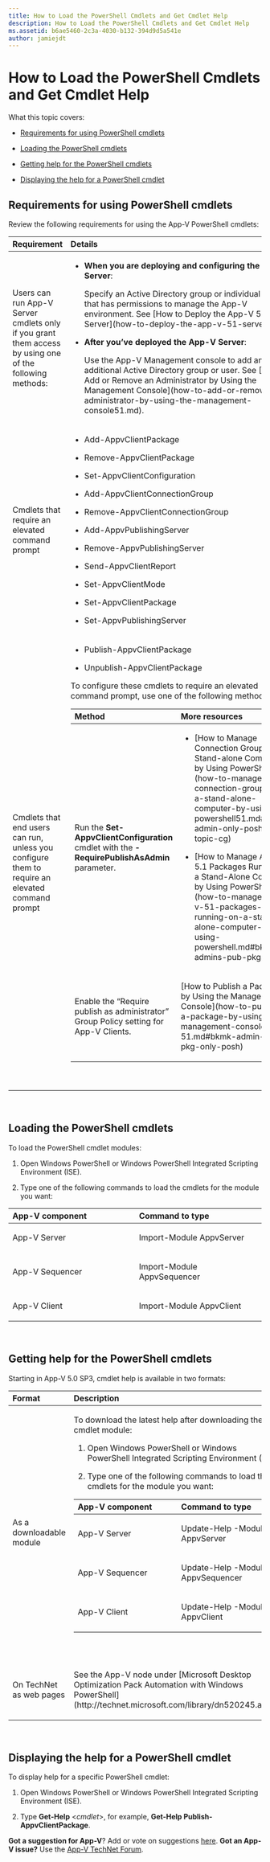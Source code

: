 ```yaml
---
title: How to Load the PowerShell Cmdlets and Get Cmdlet Help
description: How to Load the PowerShell Cmdlets and Get Cmdlet Help
ms.assetid: b6ae5460-2c3a-4030-b132-394d9d5a541e
author: jamiejdt
---
```


# How to Load the PowerShell Cmdlets and Get Cmdlet Help


What this topic covers:

-   [Requirements for using PowerShell cmdlets](#bkmk-reqs-using-posh)

-   [Loading the PowerShell cmdlets](#bkmk-load-cmdlets)

-   [Getting help for the PowerShell cmdlets](#bkmk-get-cmdlet-help)

-   [Displaying the help for a PowerShell cmdlet](#bkmk-display-help-cmdlet)

## <a href="" id="bkmk-reqs-using-posh"></a>Requirements for using PowerShell cmdlets


Review the following requirements for using the App-V PowerShell cmdlets:

<table>
<colgroup>
<col width="50%" />
<col width="50%" />
</colgroup>
<thead>
<tr class="header">
<th align="left">Requirement</th>
<th align="left">Details</th>
</tr>
</thead>
<tbody>
<tr class="odd">
<td align="left"><p>Users can run App-V Server cmdlets only if you grant them access by using one of the following methods:</p></td>
<td align="left"><ul>
<li><p><strong>When you are deploying and configuring the App-V Server</strong>:</p>
<p>Specify an Active Directory group or individual user that has permissions to manage the App-V environment. See [How to Deploy the App-V 5.1 Server](how-to-deploy-the-app-v-51-server.md).</p></li>
<li><p><strong>After you’ve deployed the App-V Server</strong>:</p>
<p>Use the App-V Management console to add an additional Active Directory group or user. See [How to Add or Remove an Administrator by Using the Management Console](how-to-add-or-remove-an-administrator-by-using-the-management-console51.md).</p></li>
</ul></td>
</tr>
<tr class="even">
<td align="left"><p>Cmdlets that require an elevated command prompt</p></td>
<td align="left"><ul>
<li><p>Add-AppvClientPackage</p></li>
<li><p>Remove-AppvClientPackage</p></li>
<li><p>Set-AppvClientConfiguration</p></li>
<li><p>Add-AppvClientConnectionGroup</p></li>
<li><p>Remove-AppvClientConnectionGroup</p></li>
<li><p>Add-AppvPublishingServer</p></li>
<li><p>Remove-AppvPublishingServer</p></li>
<li><p>Send-AppvClientReport</p></li>
<li><p>Set-AppvClientMode</p></li>
<li><p>Set-AppvClientPackage</p></li>
<li><p>Set-AppvPublishingServer</p></li>
</ul></td>
</tr>
<tr class="odd">
<td align="left"><p>Cmdlets that end users can run, unless you configure them to require an elevated command prompt</p></td>
<td align="left"><ul>
<li><p>Publish-AppvClientPackage</p></li>
<li><p>Unpublish-AppvClientPackage</p></li>
</ul>
<p>To configure these cmdlets to require an elevated command prompt, use one of the following methods:</p>
<table>
<colgroup>
<col width="50%" />
<col width="50%" />
</colgroup>
<thead>
<tr class="header">
<th align="left">Method</th>
<th align="left">More resources</th>
</tr>
</thead>
<tbody>
<tr class="odd">
<td align="left"><p>Run the <strong>Set-AppvClientConfiguration</strong> cmdlet with the <strong>-RequirePublishAsAdmin</strong> parameter.</p></td>
<td align="left"><ul>
<li><p>[How to Manage Connection Groups on a Stand-alone Computer by Using PowerShell](how-to-manage-connection-groups-on-a-stand-alone-computer-by-using-powershell51.md#bkmk-admin-only-posh-topic-cg)</p></li>
<li><p>[How to Manage App-V 5.1 Packages Running on a Stand-Alone Computer by Using PowerShell](how-to-manage-app-v-51-packages-running-on-a-stand-alone-computer-by-using-powershell.md#bkmk-admins-pub-pkgs)</p></li>
</ul></td>
</tr>
<tr class="even">
<td align="left"><p>Enable the “Require publish as administrator” Group Policy setting for App-V Clients.</p></td>
<td align="left"><p>[How to Publish a Package by Using the Management Console](how-to-publish-a-package-by-using-the-management-console-51.md#bkmk-admin-pub-pkg-only-posh)</p></td>
</tr>
</tbody>
</table>
<p> </p></td>
</tr>
</tbody>
</table>

 

## <a href="" id="bkmk-load-cmdlets"></a>Loading the PowerShell cmdlets


To load the PowerShell cmdlet modules:

1.  Open Windows PowerShell or Windows PowerShell Integrated Scripting Environment (ISE).

2.  Type one of the following commands to load the cmdlets for the module you want:

<table>
<colgroup>
<col width="50%" />
<col width="50%" />
</colgroup>
<thead>
<tr class="header">
<th align="left">App-V component</th>
<th align="left">Command to type</th>
</tr>
</thead>
<tbody>
<tr class="odd">
<td align="left"><p>App-V Server</p></td>
<td align="left"><p>Import-Module AppvServer</p></td>
</tr>
<tr class="even">
<td align="left"><p>App-V Sequencer</p></td>
<td align="left"><p>Import-Module AppvSequencer</p></td>
</tr>
<tr class="odd">
<td align="left"><p>App-V Client</p></td>
<td align="left"><p>Import-Module AppvClient</p></td>
</tr>
</tbody>
</table>

 

## <a href="" id="bkmk-get-cmdlet-help"></a>Getting help for the PowerShell cmdlets


Starting in App-V 5.0 SP3, cmdlet help is available in two formats:

<table>
<colgroup>
<col width="50%" />
<col width="50%" />
</colgroup>
<thead>
<tr class="header">
<th align="left">Format</th>
<th align="left">Description</th>
</tr>
</thead>
<tbody>
<tr class="odd">
<td align="left"><p>As a downloadable module</p></td>
<td align="left"><p>To download the latest help after downloading the cmdlet module:</p>
<ol>
<li><p>Open Windows PowerShell or Windows PowerShell Integrated Scripting Environment (ISE).</p></li>
<li><p>Type one of the following commands to load the cmdlets for the module you want:</p></li>
</ol>
<table>
<colgroup>
<col width="50%" />
<col width="50%" />
</colgroup>
<thead>
<tr class="header">
<th align="left">App-V component</th>
<th align="left">Command to type</th>
</tr>
</thead>
<tbody>
<tr class="odd">
<td align="left"><p>App-V Server</p></td>
<td align="left"><p>Update-Help -Module AppvServer</p></td>
</tr>
<tr class="even">
<td align="left"><p>App-V Sequencer</p></td>
<td align="left"><p>Update-Help -Module AppvSequencer</p></td>
</tr>
<tr class="odd">
<td align="left"><p>App-V Client</p></td>
<td align="left"><p>Update-Help -Module AppvClient</p></td>
</tr>
</tbody>
</table>
<p> </p></td>
</tr>
<tr class="even">
<td align="left"><p>On TechNet as web pages</p></td>
<td align="left"><p>See the App-V node under [Microsoft Desktop Optimization Pack Automation with Windows PowerShell](http://technet.microsoft.com/library/dn520245.aspx).</p></td>
</tr>
</tbody>
</table>

 

## <a href="" id="bkmk-display-help-cmdlet"></a>Displaying the help for a PowerShell cmdlet


To display help for a specific PowerShell cmdlet:

1.  Open Windows PowerShell or Windows PowerShell Integrated Scripting Environment (ISE).

2.  Type **Get-Help** &lt;*cmdlet*&gt;, for example, **Get-Help Publish-AppvClientPackage**.

**Got a suggestion for App-V**? Add or vote on suggestions [here](http://appv.uservoice.com/forums/280448-microsoft-application-virtualization). **Got an App-V issue?** Use the [App-V TechNet Forum](https://social.technet.microsoft.com/Forums/home?forum=mdopappv).

 

 





